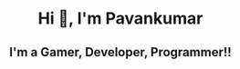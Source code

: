 
<body>


<h1 align="center"> Hi 👋, I'm Pavankumar</h1>


<h2 align="center"> I'm a Gamer, Developer, Programmer!!</h2>


</body>
